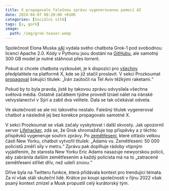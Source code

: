 ```yaml
---
title: X propagovalo falešnou zprávu vygenerovanou pomocí AI
date: 2024-04-07 00:20:00 +0100
categories: [Sociální sítě]
tags: [x, gork]
image:
  path: /img/grok-teaser.webp
---
```


Společnost Elona Muska [xAI](https://x.ai/blog) vydala svého chatbota Grok-1 pod svobodnou licencí Apache 2.0. Kódy v Pythonu jsou dostání na [GitHubu](https://github.com/xai-org/grok-1), ale samotný 300 GB model je nutné stáhnout přes torrent.

Pokud si chcete chatbota vyzkoušet, je k dispozici pro [všechny](https://twitter.com/lindayaX/status/1776268775068721459) předplatitele na platformě X, kde se již stačil proslavit. V sekci Prozkoumat [propagoval](https://mashable.com/article/elon-musk-x-twitter-ai-chatbot-grok-fake-news-trending-explore) šokující titulek: „Írán zaútočil na Tel Aviv těžkými raketami.“

Pokud by to byla pravda, jistě by takovou zprávu odvysílala všechna světová média. Ostatně začátkem týdne provedl Izrael nálet na íránské velvyslanectví v Sýri a zabil dva velitele. Dala se tak očekávat odveta. 

Ve skutečnosti se ale nic takového nestalo. Falešný titulek vygeneroval chatbot a následně jej bez korekce propagovalo samotné X. 

V sekci Prozkoumat se však začaly vyskytovat i další skvosty. Jak upozornil server [Lifehacker](https://lifehacker.com/tech/grok-is-making-up-fake-news-on-x), zdá se, že Grok shromažďuje top příspěvky a z těchto příspěvků vygeneruje souhrn zprávy. Po [zemětřesení](https://www.irozhlas.cz/zpravy-svet/new-york-zemetreseni-usa-spojene-staty_2404051854_kac), které otřáslo velkou částí New Yorku, chatbot vytvořil titulek: „Adams vs. Zemětřesení: 50 000 policistů změří síly v metru.“ Zprávu pak doplňuje rádoby vtipným vyjádřením, že starosta New Yorku Eric Adams nasazuje newyorskou policii, aby zabránila dalším zemětřesením a každý policista má na to „zatracené zemětřesení střílet dřív, než udeří znovu.“

Dříve byla na Twitteru funkce, která přidávala kontext pro trendující témata. Za ní však stáli skuteční lidé. Krátce po koupi společnosti v říjnu 2022 však psaný kontext zmizel a Musk propustil celý kurátorský tým. 
